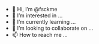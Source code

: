 - 👋 Hi, I’m @fsckme
- 👀 I’m interested in ...
- 🌱 I’m currently learning ...
- 💞️ I’m looking to collaborate on ...
- 📫 How to reach me ...

<!---
fsckme/fsckme is a ✨ special ✨ repository because its `README.md` (this file) appears on your GitHub profile.
You can click the Preview link to take a look at your changes.
--->
